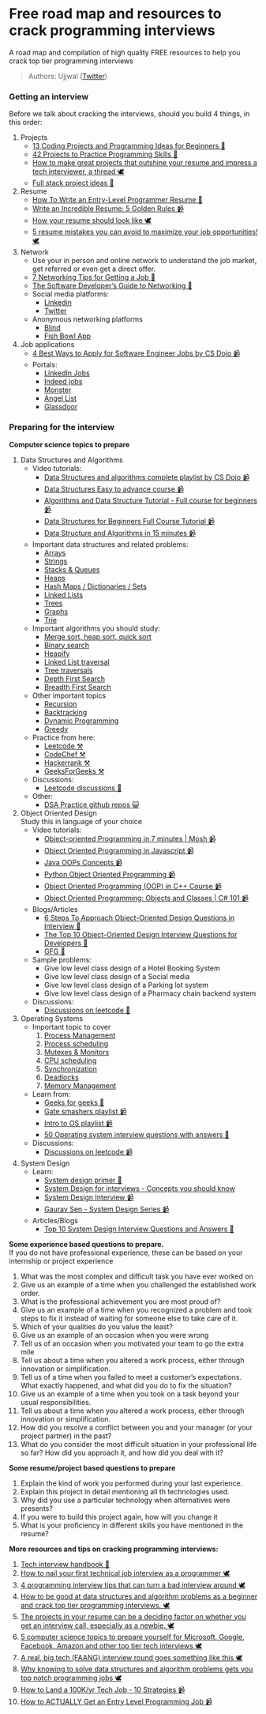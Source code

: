 # Free road map and resources to crack programming interviews

A road map and compilation of high quality FREE resources to help you crack top tier programming interviews

> Authors: Ujjwal ([Twitter](https://twitter.com/ujjwalscript))

### Getting an interview
Before we talk about cracking the interviews, should you build 4 things, in this order:
1. Projects
   - [13 Coding Projects and Programming Ideas for Beginners 📃](https://www.springboard.com/blog/software-engineering/coding-project-ideas/)
   - [42 Projects to Practice Programming Skills 📃](https://itnext.io/42-projects-to-practice-programming-skills-6f5acc10fec0)
   - [How to make great projects that outshine your resume and impress a tech interviewer, a thread 🕊️](https://twitter.com/ujjwalscript/status/1516646732859203585?s=20&t=1lIpSKwFipm-xm53Y0UtbA)
   - [Full stack project ideas 📃](https://www.crampete.com/blogs/full-stack-development-projects)
2. Resume
   - [How To Write an Entry-Level Programmer Resume 📃](https://www.indeed.com/career-advice/resumes-cover-letters/entry-level-programmer-resume)
   - [Write an Incredible Resume: 5 Golden Rules 📹](https://www.youtube.com/watch?v=Tt08KmFfIYQ)
   - [How your resume should look like 🕊️](https://twitter.com/ujjwalscript/status/1532174600775225345?s=20&t=1lIpSKwFipm-xm53Y0UtbA)
   - [5 resume mistakes you can avoid to maximize your job opportunities! 🕊️](https://twitter.com/ujjwalscript/status/1521305874181984261?s=20&t=1lIpSKwFipm-xm53Y0UtbA)
3. Network
   - Use your in person and online network to understand the job market, get referred or even get a direct offer.
   - [7 Networking Tips for Getting a Job 📃](https://www.indeed.com/career-advice/finding-a-job/how-to-network-for-a-job)
   - [The Software Developer’s Guide to Networking 📃](https://simpleprogrammer.com/software-developers-networking/)
   - Social media platforms:
     - [Linkedin](https://www.linkedin.com/) 
     - [Twitter](https://twitter.com/)
   - Anonymous networking platforms
     - [Blind](https://www.teamblind.com/)
     - [Fish Bowl App](https://www.fishbowlapp.com/)
4. Job applications
   - [4 Best Ways to Apply for Software Engineer Jobs by CS Dojo 📹](https://www.youtube.com/watch?v=4xFnW9O637g)
   - Portals:
      - [LinkedIn Jobs](https://www.linkedin.com/jobs)
      - [Indeed jobs](https://www.indeed.com/jobs)
      - [Monster](http://www.monster.com/)
      - [Angel List](https://angel.co/)
      - [Glassdoor](https://www.glassdoor.com/index.htm)

### Preparing for the interview

**Computer science topics to prepare**

1. Data Structures and Algorithms
   - Video tutorials:
     - [Data Structures and algorithms complete playlist by CS Dojo 📹](https://www.youtube.com/watch?v=bum_19loj9A&list=PLBZBJbE_rGRV8D7XZ08LK6z-4zPoWzu5H)
     - [Data Structures Easy to advance course 📹](https://youtu.be/RBSGKlAvoiM)
     - [Algorithms and Data Structure Tutorial - Full course for beginners 📹](https://www.youtube.com/watch?v=8hly31xKli0)
     - [Data Structures for Beginners Full Course Tutorial 📹](https://www.youtube.com/watch?v=YOfXMQnUlZY)
     - [Data Structure and Algorithms in 15 minutes 📹](https://youtu.be/oz9cEqFynHU)
   - Important data structures and related problems:
     - [Arrays](https://www.geeksforgeeks.org/sde-sheet-a-complete-guide-for-sde-preparation/?ref=ghb#Arrays)
     - [Strings](https://www.geeksforgeeks.org/sde-sheet-a-complete-guide-for-sde-preparation/?ref=ghb#Strings)
     - [Stacks & Queues](https://www.geeksforgeeks.org/sde-sheet-a-complete-guide-for-sde-preparation/?ref=ghb#SnQ)
     - [Heaps](https://www.geeksforgeeks.org/sde-sheet-a-complete-guide-for-sde-preparation/?ref=ghb#Heap)
     - [Hash Maps / Dictionaries / Sets](https://www.geeksforgeeks.org/sde-sheet-a-complete-guide-for-sde-preparation/?ref=ghb#Hashing)
     - [Linked Lists](https://www.geeksforgeeks.org/sde-sheet-a-complete-guide-for-sde-preparation/?ref=ghb#LL)
     - [Trees](https://www.geeksforgeeks.org/sde-sheet-a-complete-guide-for-sde-preparation/?ref=ghb#BT)
     - [Graphs](https://www.geeksforgeeks.org/sde-sheet-a-complete-guide-for-sde-preparation/?ref=ghb#Graph)
     - [Trie](https://www.geeksforgeeks.org/sde-sheet-a-complete-guide-for-sde-preparation/?ref=ghb#Trie)
   - Important algorithms you should study:
     - [Merge sort, heap sort, quick sort](https://www.geeksforgeeks.org/sde-sheet-a-complete-guide-for-sde-preparation/?ref=ghb#SnS)
     - [Binary search](https://www.geeksforgeeks.org/binary-search/)
     - [Heapify](https://www.geeksforgeeks.org/heap-sort/)
     - [Linked List traversal](https://www.geeksforgeeks.org/recursive-insertion-and-traversal-linked-list/)
     - [Tree traversals](https://www.geeksforgeeks.org/tree-traversals-inorder-preorder-and-postorder/)
     - [Depth First Search](https://www.geeksforgeeks.org/depth-first-search-or-dfs-for-a-graph/)
     - [Breadth First Search](https://www.geeksforgeeks.org/breadth-first-search-or-bfs-for-a-graph/)
   - Other important topics
     - [Recursion](https://www.geeksforgeeks.org/recursion/)
     - [Backtracking](https://www.geeksforgeeks.org/backtracking-algorithms/)
     - [Dynamic Programming](https://www.geeksforgeeks.org/sde-sheet-a-complete-guide-for-sde-preparation/?ref=ghb#DP)
     - [Greedy](https://www.geeksforgeeks.org/sde-sheet-a-complete-guide-for-sde-preparation/?ref=ghb#Greedy)
   - Practice from here:
     - [Leetcode ⚒️](https://leetcode.com)
     - [CodeChef ⚒️](https://www.codechef.com/)
     - [Hackerrank ⚒️](https://hackerrank.com)
     - [GeeksForGeeks ⚒️](https://www.geeksforgeeks.org/)
   - Discussions:
     - [Leetcode discussions 💬](https://leetcode.com/discuss)
   - Other:
     - [DSA Practice github repos 😺](https://github.com/topics/dsa-practice)
2. Object Oriented Design  
   Study this in language of your choice 
   - Video tutorials:
     - [Object-oriented Programming in 7 minutes | Mosh 📹](https://www.youtube.com/watch?v=pTB0EiLXUC8)
     - [Object Oriented Programming in Javascript 📹](https://youtu.be/PFmuCDHHpwk)
     - [Java OOPs Concepts 📹](https://www.youtube.com/watch?v=7GwptabrYyk&t=86s)
     - [Python Object Oriented Programming 📹](https://www.youtube.com/watch?v=JeznW_7DlB0)
     - [Object Oriented Programming (OOP) in C++ Course 📹](https://www.youtube.com/watch?v=wN0x9eZLix4)
     - [Object Oriented Programming: Objects and Classes | C# 101 📹](https://www.youtube.com/watch?v=TzgxcAiHCWA)
   - Blogs/Articles
     - [6 Steps To Approach Object-Oriented Design Questions in Interview 📃](https://www.geeksforgeeks.org/6-steps-to-approach-object-oriented-design-questions-in-interview/)
     - [The Top 10 Object-Oriented Design Interview Questions for Developers 📃](https://medium.com/hackernoon/the-top-10-object-oriented-design-interview-questions-developers-should-know-c7fc2e13ce39)
     - [GFG 📃](https://www.geeksforgeeks.org/introduction-of-object-oriented-programming/)
   - Sample problems:
     - Give low level class design of a Hotel Booking System
     - Give low level class design of a Social media
     - Give low level class design of a Parking lot system
     - Give low level class design of a Pharmacy chain backend system
   - Discussions:
     - [Discussions on leetcode 💬](https://leetcode.com/discuss/interview-question/object-oriented-design?currentPage=1&orderBy=hot&query=)
3. Operating Systems
   - Important topic to cover
     1. [Process Management](https://www.javatpoint.com/process-management-in-os)
     2. [Process scheduling](https://www.tutorialspoint.com/operating_system/os_process_scheduling.htm)
     3. [Mutexes & Monitors](https://123dok.net/article/mutexes-and-monitors-synchronization-and-deadlocks.q05v6w5g)
     4. [CPU scheduling](https://www.geeksforgeeks.org/cpu-scheduling-in-operating-systems/)
     5. [Synchronization](https://www.geeksforgeeks.org/introduction-of-process-synchronization/?ref=lbp)
     6. [Deadlocks](https://www.geeksforgeeks.org/introduction-of-deadlock-in-operating-system/?ref=lbp)
     7. [Memory Management](https://www.geeksforgeeks.org/introduction-to-memory-and-memory-units/?ref=lbp)
   - Learn from:
     - [Geeks for geeks 📃](https://www.geeksforgeeks.org/operating-systems/?ref=lbp)
     - [Gate smashers playlist 📹](https://youtu.be/bkSWJJZNgf8?list=PLxCzCOWd7aiGz9donHRrE9I3Mwn6XdP8p)
     - [Intro to OS playlist 📹](https://youtu.be/MQyJaQmzq-w?list=PLPQ7PivebcX5RR5D6OSNFum3DxaL9g7Wh)
     - [50 Operating system interview questions with answers 📃](https://career.guru99.com/top-50-operating-system-interview-questions/)
   - Discussions:
     - [Discussions on leetcode 📹](https://leetcode.com/discuss/interview-question/operating-system?currentPage=1&orderBy=hot&query=)
4. System Design
   - Learn:
     - [System design primer 📃](https://github.com/donnemartin/system-design-primer)
     - [System Design for interviews - Concepts you should know](https://www.freecodecamp.org/news/systems-design-for-interviews/)
     - [System Design Interview 📹](https://youtu.be/bUHFg8CZFws)
     - [Gaurav Sen - System Design Series 📹](https://www.youtube.com/watch?v=xpDnVSmNFX0&list=PLMCXHnjXnTnvo6alSjVkgxV-VH6EPyvoX)
   - Articles/Blogs
     - [Top 10 System Design Interview Questions and Answers 📃](https://www.geeksforgeeks.org/top-10-system-design-interview-questions-and-answers/)

**Some experience based questions to prepare.**  
If you do not have professional experience, these can be based on your internship or project experience

1. What was the most complex and difficult task you have ever worked on
2. Give us an example of a time when you challenged the established work order.
3. What is the professional achievement you are most proud of?
4. Give us an example of a time when you recognized a problem and took steps to fix it instead of waiting for someone else to take care of it.
5. Which of your qualities do you value the least?
6. Give us an example of an occasion when you were wrong
7. Tell us of an occasion when you motivated your team to go the extra mile
8. Tell us about a time when you altered a work process, either through innovation or simplification.
9.  Tell us of a time when you failed to meet a customer’s expectations. What exactly happened, and what did you do to fix the situation?
10. Give us an example of a time when you took on a task beyond your usual responsibilities.
11. Tell us about a time when you altered a work process, either through innovation or simplification.
12. How did you resolve a conflict between you and your manager (or your project partner) in the past?
13. What do you consider the most difficult situation in your professional life so far? How did you approach it, and how did you deal with it?

**Some resume/project based questions to prepare**

1. Explain the kind of work you performed during your last experience.
2. Explain this project in detail mentioning all th technologies used.
3. Why did you use a particular technology when alternatives were presents?
4. If you were to build this project again, how will you change it
5. What is your proficiency in different skills you have mentioned in the resume?

**More resources and tips on cracking programming interviews:**
1. [Tech interview handbook 📃](https://github.com/yangshun/tech-interview-handbook)
2. [How to nail your first technical job interview as a programmer 🕊️](https://twitter.com/ujjwalscript/status/1526376869473308672?s=20&t=1lIpSKwFipm-xm53Y0UtbA)
3. [4 programming interview tips that can turn a bad interview around 🕊️](https://twitter.com/ujjwalscript/status/1519148795577049089?s=20&t=1lIpSKwFipm-xm53Y0UtbA)
4. [How to be good at data structures and algorithm problems as a beginner and crack top tier programming interviews. 🕊️](https://twitter.com/ujjwalscript/status/1518054631099707392?s=20&t=1lIpSKwFipm-xm53Y0UtbA)
5. [The projects in your resume can be a deciding factor on whether you get an interview call, especially as a newbie. 🕊️](https://twitter.com/ujjwalscript/status/1516646732859203585?s=20&t=1lIpSKwFipm-xm53Y0UtbA)
6. [5 computer science topics to prepare yourself for Microsoft, Google, Facebook, Amazon and other top tier tech interviews 🕊️](https://twitter.com/ujjwalscript/status/1529273831231086592?s=20&t=1lIpSKwFipm-xm53Y0UtbA)
7. [A real, big tech (FAANG) interview round goes something like this 🕊️](https://twitter.com/ujjwalscript/status/1530041801263837184?s=20&t=1lIpSKwFipm-xm53Y0UtbA)
8. [Why knowing to solve data structures and algorithm problems gets you top notch programming jobs 🕊️](https://twitter.com/ujjwalscript/status/1530822711244509189?s=20&t=1lIpSKwFipm-xm53Y0UtbA)
9. [How to Land a 100K/yr Tech Job - 10 Strategies 📹](https://www.youtube.com/watch?v=Xg9ihH15Uto)
10. [How to ACTUALLY Get an Entry Level Programming Job 📹](https://www.youtube.com/watch?v=Otr3Up8wRn0)